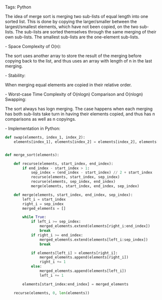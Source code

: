 Tags: Python

The idea of merge sort is merging two sub-lists of equal length into one sorted list. This is done by copying the larger/smaller between the largest/smallest elements, which have not been copied, on the two sub-lists. The sub-lists are sorted themselves through the same merging of their own sub-lists. The smallest sub-lists are the one-element sub-lists.

\- Space Complexity of O(n):

The sort uses another array to store the result of the merging before copying back to the list, and thus uses an array with length of n in the last merging.

\- Stability:

When merging equal elements are copied in their relative order.

\- Worst-case Time Complexity of O(nlogn) Comparison and O(nlogn) Swapping:

The sort always has logn merging. The case happens when each merging has both sub-lists take turn in having their elements copied, and thus has n comparisons as well as n copyings.

\- Implementation in Python:

```python
def swap(elements, index_1, index_2):
    elements[index_1], elements[index_2] = elements[index_2], elements[index_1]


def merge_sort(elements):

    def recurse(elements, start_index, end_index):
        if end_index - start_index > 1:
            sep_index = (end_index - start_index) // 2 + start_index
            recurse(elements, start_index, sep_index)
            recurse(elements, sep_index, end_index)
            merge(elements, start_index, end_index, sep_index)

    def merge(elements, start_index, end_index, sep_index):
        left_i = start_index
        right_i = sep_index
        merged_elements = []

        while True:
            if left_i >= sep_index:
                merged_elements.extend(elements[right_i:end_index])
                break
            if right_i >= end_index:
                merged_elements.extend(elements[left_i:sep_index])
                break

            if elements[left_i] > elements[right_i]:
                merged_elements.append(elements[right_i])
                right_i += 1
            else:
                merged_elements.append(elements[left_i])
                left_i += 1

        elements[start_index:end_index] = merged_elements

    recurse(elements, 0, len(elements))
```
